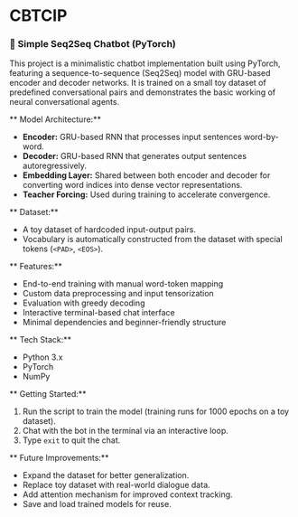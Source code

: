 # CBTCIP

### 🤖 Simple Seq2Seq Chatbot (PyTorch)

This project is a minimalistic chatbot implementation built using PyTorch, featuring a sequence-to-sequence (Seq2Seq) model with GRU-based encoder and decoder networks. It is trained on a small toy dataset of predefined conversational pairs and demonstrates the basic working of neural conversational agents.

** Model Architecture:**
- **Encoder:** GRU-based RNN that processes input sentences word-by-word.
- **Decoder:** GRU-based RNN that generates output sentences autoregressively.
- **Embedding Layer:** Shared between both encoder and decoder for converting word indices into dense vector representations.
- **Teacher Forcing:** Used during training to accelerate convergence.

** Dataset:**
- A toy dataset of hardcoded input-output pairs.
- Vocabulary is automatically constructed from the dataset with special tokens (`<PAD>`, `<EOS>`).

** Features:**
- End-to-end training with manual word-token mapping
- Custom data preprocessing and input tensorization
- Evaluation with greedy decoding
- Interactive terminal-based chat interface
- Minimal dependencies and beginner-friendly structure

** Tech Stack:**
- Python 3.x  
- PyTorch  
- NumPy

** Getting Started:**
1. Run the script to train the model (training runs for 1000 epochs on a toy dataset).
2. Chat with the bot in the terminal via an interactive loop.
3. Type `exit` to quit the chat.

** Future Improvements:**
- Expand the dataset for better generalization.
- Replace toy dataset with real-world dialogue data.
- Add attention mechanism for improved context tracking.
- Save and load trained models for reuse.

